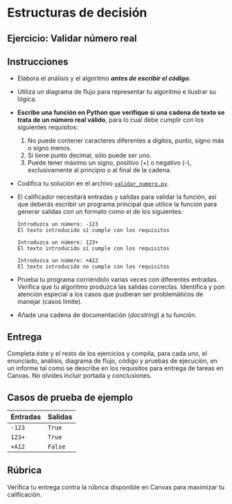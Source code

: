 # Estructuras de decisión

## Ejercicio: Validar número real

## Instrucciones
- Elabora el análisis y el algoritmo ***antes de escribir el código***. 
- Utiliza un diagrama de flujo para representar tu algoritmo e ilustrar su lógica.

- **Escribe una función en Python que verifique si una cadena de texto se trata de un número real válido**, para lo cual debe cumplir con los siguientes requisitos:
    1. No puede contener caracteres diferentes a dígitos, punto, signo más o signo menos.
    2. Si tiene punto decimal, sólo puede ser uno.
    3. Puede tener máximo un signo, positivo (+) o negativo (-), exclusivamente al principio o al final de la cadena.

- Codifica tu solución en el archivo [`validar_numero.py`](validar_numero.py).
   
- El calificador necesitará entradas y salidas para validar la función, así que deberás escribir un programa principal que utilice la función para generar salidas con un formato como el de los siguientes:
  ```
  Introduzca un número: -123
  El texto introducido sí cumple con los requisitos
  
  Introduzca un número: 123+
  El texto introducido sí cumple con los requisitos

  Introduzca un número: +A12
  El texto introducido no cumple con los requisitos
  ```
  
- Prueba tu programa corriéndolo varias veces con diferentes entradas. Verifica que tu algoritmo produzca las salidas correctas. Identifica y pon atención especial a los casos que pudieran ser problemáticos de manejar (casos límite).

- Añade una cadena de documentación (*docstring*) a tu función.

  
## Entrega
Completa éste y el resto de los ejercicios y compila, para cada uno, el enunciado, análisis, diagrama de flujo, código y pruebas de ejecución, en un informe tal como se describe en los requisitos para entrega de tareas en Canvas. No olvides incluir portada y conclusiones.


## Casos de prueba de ejemplo
| Entradas | Salidas |
|:---------|:--------|
| `-123`   | `True`  |
| `123+`   | `True`  |
| `+A12`   | `False` |

## Rúbrica
Verifica tu entrega contra la rúbrica disponible en Canvas para maximizar tu calificación.
